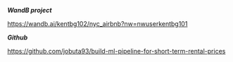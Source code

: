 ***WandB project***

https://wandb.ai/kentbg102/nyc_airbnb?nw=nwuserkentbg101


***Github***

https://github.com/jobuta93/build-ml-pipeline-for-short-term-rental-prices